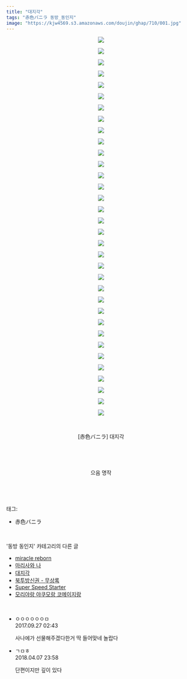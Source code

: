 ```yaml
---
title: "대지각"
tags: "赤色バニラ 동방_동인지"
image: "https://kjw4569.s3.amazonaws.com/doujin/ghap/710/001.jpg"
---
```

<div class="article">
<p style="text-align: center; clear: none; float: none;"><img src="{{ site.imgserver3 }}/ghap/710/001.jpg"/></p>
<p style="text-align: center; clear: none; float: none;"><img src="{{ site.imgserver3 }}/ghap/710/002.jpg"/></p>
<p style="text-align: center; clear: none; float: none;"><img src="{{ site.imgserver3 }}/ghap/710/003.jpg"/></p>
<p style="text-align: center; clear: none; float: none;"><img src="{{ site.imgserver3 }}/ghap/710/004.jpg"/></p>
<p style="text-align: center; clear: none; float: none;"><img src="{{ site.imgserver3 }}/ghap/710/005.jpg"/></p>
<p style="text-align: center; clear: none; float: none;"><img src="{{ site.imgserver3 }}/ghap/710/006.jpg"/></p>
<p style="text-align: center; clear: none; float: none;"><img src="{{ site.imgserver3 }}/ghap/710/007.jpg"/></p>
<p style="text-align: center; clear: none; float: none;"><img src="{{ site.imgserver3 }}/ghap/710/008.jpg"/></p>
<p style="text-align: center; clear: none; float: none;"><img src="{{ site.imgserver3 }}/ghap/710/009.jpg"/></p>
<p style="text-align: center; clear: none; float: none;"><img src="{{ site.imgserver3 }}/ghap/710/010.jpg"/></p>
<p style="text-align: center; clear: none; float: none;"><img src="{{ site.imgserver3 }}/ghap/710/011.jpg"/></p>
<p style="text-align: center; clear: none; float: none;"><img src="{{ site.imgserver3 }}/ghap/710/012.jpg"/></p>
<p style="text-align: center; clear: none; float: none;"><img src="{{ site.imgserver3 }}/ghap/710/013.jpg"/></p>
<p style="text-align: center; clear: none; float: none;"><img src="{{ site.imgserver3 }}/ghap/710/014.jpg"/></p>
<p style="text-align: center; clear: none; float: none;"><img src="{{ site.imgserver3 }}/ghap/710/015.jpg"/></p>
<p style="text-align: center; clear: none; float: none;"><img src="{{ site.imgserver3 }}/ghap/710/016.jpg"/></p>
<p style="text-align: center; clear: none; float: none;"><img src="{{ site.imgserver3 }}/ghap/710/017.jpg"/></p>
<p style="text-align: center; clear: none; float: none;"><img src="{{ site.imgserver3 }}/ghap/710/018.jpg"/></p>
<p style="text-align: center; clear: none; float: none;"><img src="{{ site.imgserver3 }}/ghap/710/019.jpg"/></p>
<p style="text-align: center; clear: none; float: none;"><img src="{{ site.imgserver3 }}/ghap/710/020.jpg"/></p>
<p style="text-align: center; clear: none; float: none;"><img src="{{ site.imgserver3 }}/ghap/710/021.jpg"/></p>
<p style="text-align: center; clear: none; float: none;"><img src="{{ site.imgserver3 }}/ghap/710/022.jpg"/></p>
<p style="text-align: center; clear: none; float: none;"><img src="{{ site.imgserver3 }}/ghap/710/023.jpg"/></p>
<p style="text-align: center; clear: none; float: none;"><img src="{{ site.imgserver3 }}/ghap/710/024.jpg"/></p>
<p style="text-align: center; clear: none; float: none;"><img src="{{ site.imgserver3 }}/ghap/710/025.jpg"/></p>
<p style="text-align: center; clear: none; float: none;"><img src="{{ site.imgserver3 }}/ghap/710/026.jpg"/></p>
<p style="text-align: center; clear: none; float: none;"><img src="{{ site.imgserver3 }}/ghap/710/027.jpg"/></p>
<p style="text-align: center; clear: none; float: none;"><img src="{{ site.imgserver3 }}/ghap/710/028.jpg"/></p>
<p style="text-align: center; clear: none; float: none;"><img src="{{ site.imgserver3 }}/ghap/710/029.jpg"/></p>
<p style="text-align: center; clear: none; float: none;"><img src="{{ site.imgserver3 }}/ghap/710/030.jpg"/></p>
<p style="text-align: center; clear: none; float: none;"><img src="{{ site.imgserver3 }}/ghap/710/031.jpg"/></p>
<p style="text-align: center; clear: none; float: none;"><img src="{{ site.imgserver3 }}/ghap/710/032.jpg"/></p>
<p style="text-align: center; clear: none; float: none;"><img src="{{ site.imgserver3 }}/ghap/710/033.jpg"/></p>
<p style="text-align: center; clear: none; float: none;"><img src="{{ site.imgserver3 }}/ghap/710/034.jpg"/></p>
<p style="text-align: center; clear: none; float: none;"><br/></p>
<p style="text-align: center; clear: none; float: none;">[赤色バニラ] 대지각</p>
<p style="text-align: center; clear: none; float: none;"><br/></p>
<p style="text-align: center; clear: none; float: none;"><br/></p>
<p style="text-align: center; clear: none; float: none;">으음 명작</p>
<p><br/></p>
</div><br/>
<div class="tagTrail">
<p>태그: </p>
<ul>
<li>赤色バニラ</li>
</ul>
</div><br/>
<div class="another">
<p>'동방 동인지' 카테고리의 다른 글</p>
<ul>
<li><a href="/ghap_713">miracle reborn</a></li>
<li><a href="/ghap_711">마리사와 나</a></li>
<li><a href="/ghap_710">대지각</a></li>
<li><a href="/ghap_709">북투방신권 - 무상록</a></li>
<li><a href="/ghap_708">Super Speed Starter</a></li>
<li><a href="/ghap_707">모리야랑 야쿠모랑 코메이지랑</a></li>
</ul>
</div><br/>
<div class="cb_module cb_fluid">
<div class="cb_wrt cb_profile">
<div class="comment">
<ul>
<li class="cb_thumb_off" id="comment15091331">
<div class="cb_comment_area">
<div class="cb_info_area">
<div class="cb_section">
<span class="cb_nick_name">ㅇㅇㅇㅇㅇㅇㅁ</span>
</div>
<div class="cb_section">
<span class="cb_date">2017.09.27 02:43 </span>
</div>
</div>
<div class="cb_dsc_comment">
<p class="cb_dsc">
											사나에가 선물해주겠다한거 딱 들어맞네 놀랍다
										</p>
</div>
</div></li>
<li class="cb_thumb_off" id="comment15235127">
<div class="cb_comment_area">
<div class="cb_info_area">
<div class="cb_section">
<span class="cb_nick_name">ㄱㅁㅎ</span>
</div>
<div class="cb_section">
<span class="cb_date">2018.04.07 23:58 </span>
</div>
</div>
<div class="cb_dsc_comment">
<p class="cb_dsc">
											단편이지만 깊이 있다
										</p>
</div>
</div></li>
</ul>
</div>
</div><!-- commentList close -->
</div><br/>
